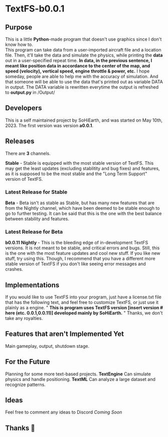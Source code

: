 # TextFS-b0.0.1
## Purpose
This is a little **Python**-made program that doesn't use graphics since I don't know how to.\
This program can take data from a user-imported aircraft file and a location file.
Then, it'll take the data and simulate the physics, while printing the **data** out in a user-specified repeat time.
**In data, in the previous sentence, I meant like position data in accordance to the center of the map, and speed (velocity), vertical speed, engine throttle & power, etc.**
I hope someday, people are able to help me with the accuracy of simulation.
And that someone will be able to use the data that's printed out as variable DATA in output.
The DATA variable is rewritten everytime the output is refreshed to **output.py** in /Output/

## Developers
This is a self maintained project by SoHiEarth, and was started on May 10th, 2023. The first version was version **a0.0.1**. 

## Releases
There are **3** channels.

**Stable** - Stable is equipped with the most stable version of TextFS. This may get the least updates (excluding stablitity and bug fixes) and features,
         as it is supposed to be the most stable and the "Long Term Support" version of TextFS.
### Latest Release for **Stable**
**Beta** - Beta isn't as stable as Stable, but has many new features that are from the Nightly channel,
       which have been deemed to be stable enough to go to further testing. It can be said that this is
       the one with the best balance between stability and features.
### Latest Release for **Beta**
**b0.0.11**
**Nightly** - This is the bleeding edge of in-development TextFS versions. It is not meant to be stable, and critical errors and bugs.
          Still, this is the one with the most feature updates and cool new stuff. If you like new stuff, try using this.
          Though, I recommend that you have a different more stable version of TextFS if you don't like seeing error messages and crashes.


## Implementations
If you would like to use TextFS into your program, just have a license.txt file that has the following text, and feel free to customize TextFS, or just use it plainly as a engine.
"
**This is program uses TextFS version [insert version # here (etc. 0.0.1,0.0.11)] developed mainly by SoHiEarth.**
"
Thanks, we don't take any royalties.

## Features that aren't Implemented **Yet**
Main gameplay, output, shutdown stage.

## For the Future
Planning for some more text-based projects.
**TextEngine** 
Can simulate physics and handle positioning.
**TextML**
Can analyze a large dataset and recognize patterns.

## Ideas
Feel free to comment any ideas to Discord *Coming Soon*

## Thanks 🥰